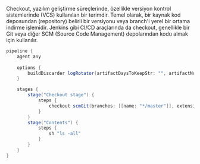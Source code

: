Checkout, yazılım geliştirme süreçlerinde, özellikle versiyon kontrol sistemlerinde (VCS) kullanılan bir terimdir. Temel olarak, bir kaynak kod deposundan (repository) belirli bir versiyonu veya branch'i yerel bir ortama indirme işlemidir. Jenkins gibi CI/CD araçlarında da checkout, genellikle bir Git veya diğer SCM (Source Code Management) depolarından kodu almak için kullanılır.

``` groovy
pipeline {
    agent any
    
    options {
        buildDiscarder logRotator(artifactDaysToKeepStr: "", artifactNumToKeepStr: "", daysToKeepStr: "30", numToKeepStr: "2")
    }

    stages {
        stage("Checkout stage") {
            steps {
                checkout scmGit(branches: [[name: "*/master"]], extensions: [], userRemoteConfigs: [[url: "https://github.com/jenkins-docs/simple-java-maven-app.git"]])
            }
        }
        stage("Contents") {
            steps {
                sh "ls -all"
            }
        }
    }
}

